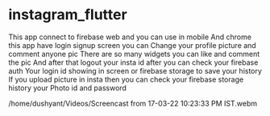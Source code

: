 # instagram_flutter


This app connect to firebase web and you can use in mobile 
And chrome this app have login signup screen you can 
Change your profile picture and comment anyone pic
There are so many widgets you can like and comment the pic
And after that logout your insta id after you can check your firebase auth 
Your login id showing in screen or firebase storage to save your history 
If you upload picture in insta then you can check your firebase storage history your
 Photo id and password
 
 
 /home/dushyant/Videos/Screencast from 17-03-22 10:23:33 PM IST.webm
 
 

